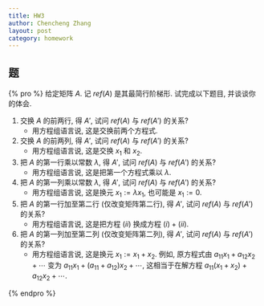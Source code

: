 ```yaml
---
title: HW3
author: Chencheng Zhang
layout: post
category: homework
---
```


## 题

{% pro %}
给定矩阵 $A$. 记 $ref(A)$ 是其最简行阶梯形. 试完成以下题目, 并谈谈你的体会.

1. 交换 $A$ 的前两行, 得 $A'$, 试问 $ref(A)$ 与 $ref(A')$ 的关系?
   - 用方程组语言说, 这是交换前两个方程式.
2. 交换 $A$ 的前两列, 得 $A'$, 试问 $ref(A)$ 与 $ref(A')$ 的关系?
   - 用方程组语言说, 这是交换 $x_1$ 和 $x_2$.
3. 把 $A$ 的第一行乘以常数 $\lambda$, 得 $A'$, 试问 $ref(A)$ 与 $ref(A')$ 的关系?
   - 用方程组语言说, 这是把第一个方程式乘以 $\lambda$.
4. 把 $A$ 的第一列乘以常数 $\lambda$, 得 $A'$, 试问 $ref(A)$ 与 $ref(A')$ 的关系?
   - 用方程组语言说, 这是换元 $x_1 := \lambda x_1$, 也可能是 $x_1 := 0$.
5. 把 $A$ 的第一行加至第二行 (仅改变矩阵第二行), 得 $A'$, 试问 $ref(A)$ 与 $ref(A')$ 的关系?
   - 用方程组语言说, 这是把方程 $(ii)$ 换成方程 $(i) + (ii)$.
6. 把 $A$ 的第一列加至第二列 (仅改变矩阵第二列), 得 $A'$, 试问 $ref(A)$ 与 $ref(A')$ 的关系?
   - 用方程组语言说, 这是换元 $x_1 := x_1 + x_2$. 例如, 原方程式由  $a_{11}x_1 +  a_{12}x_2  + \cdots$ 变为 $a_{11}x_1 + (a_{11} + a_{12})x_2  + \cdots$, 这相当于在解方程 $a_{11}(x_1+x_2) + a_{12}x_2  + \cdots$.

{% endpro %}
